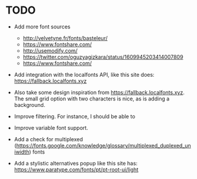 # TODO

- Add more font sources

  - http://velvetyne.fr/fonts/basteleur/
  - https://www.fontshare.com/
  - http://usemodify.com/
  - https://twitter.com/oguzyagizkara/status/1609945203414007809
  - https://www.fontshare.com/

- Add integration with the localfonts API, like this site does: https://fallback.localfonts.xyz
- Also take some design inspiration from https://fallback.localfonts.xyz. The small grid option with two characters is nice, as is adding a background.

- Improve filtering. For instance, I should be able to
- Improve variable font support.
- Add a check for multiplexed (https://fonts.google.com/knowledge/glossary/multiplexed_duplexed_uniwidth) fonts
- Add a stylistic alternatives popup like this site has: https://www.paratype.com/fonts/pt/pt-root-ui/light
